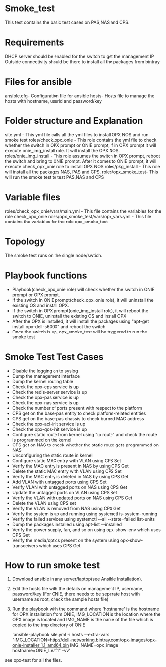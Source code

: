 # Smoke_test
This test contains the basic test cases on PAS,NAS and CPS.

# Requirements
DHCP server should be enabled for the switch to get the management IP
Outside connectivity should be there to install all the packages from bintray

# Files for ansible
ansible.cfg- Configuration file for ansible
hosts- Hosts file to manage the hosts with hostname, userid and password/key

# Folder structure and Explanation
site.yml - This yml file calls all the yml files to install OPX NOS and run smoke test
roles/check_opx_onie - This role contains the yml file to check whether the switch in OPX prompt or ONIE prompt, if in OPX prompt it will execute 
                       onie_img_install role. It will install the OPX NOS.
roles/onie_img_install - This role assumes the switch in OPX prompt, reboot the switch and bring to ONIE prompt. After it comes to ONIE prompt, it will 
                         execute check_opx_onie role to install OPX NOS
roles/pkg_install - This role will install all the packages NAS, PAS and CPS.
roles/opx_smoke_test- This will run the smoke test to test PAS,NAS and CPS

# Variable files
roles/check_opx_onie/vars/main.yml - This file contains the variables for the role check_opx_onie
roles/opx_smoke_test/vars/opx_vars.yml - This file contains the variables for the role opx_smoke_test

# Topology
The smoke test runs on the single node/swtich.

# Playbook functions
- Playbook(check_opx_onie role) will check whether the switch in ONIE prompt or OPX prompt. 
- If the switch in ONIE prompt(check_opx_onie role), it will uninstall the existing OS and install OPX.
- If the switch in OPX prompt(onie_img_install role), it will reboot the switch to ONIE, uninstall the existing OS and install OPX
- After the OPX is installed, it will install the packages using "apt-get install opx-dell-s6000" and reboot the switch
- Once the switch is up, opx_smoke_test will be triggered to run the smoke test

# Smoke Test Test Cases

- Disable the logging on to syslog
- Dump the management interface
- Dump the kernel routing table
- Check the opx-cps service is up
- Check the redis-server service is up
- Check the opx-pas service is up
- Check the opx-nas service is up
- Check the number of ports present with respect to the platform
- CPS get on the base-pas entity to check platform-related entities
- CPS get on the base-pas chassis to check burned MAC address
- Check the opx-acl-init service is up
- Check the opx-qos-init service is up
- Configure static route from kernel using "ip route" and check the route is programmed on the kernel
- CPS get on NAS to check whether the static route gets programmed on NAS
- Unconfiguring the static route in kernel
- Configure static MAC entry with VLAN using CPS Set
- Verify the MAC entry is present in NAS by using CPS Get
- Delete the static MAC entry with VLAN using CPS Set
- Verify the MAC entry is deleted in NAS by using CPS Get
- Add VLAN with untagged ports using CPS Set
- Verify VLAN with untagged ports on NAS using CPS Get
- Update the untagged ports on VLAN using CPS Set
- Verify the VLAN with updated ports on NAS using CPS Get
- Delete the VLAN using CPS set
- Verify the VLAN is removed from NAS using CPS Get
- Verify the system is up and running using systemctl is-system-running
- Verify the failed services using systemctl --all --state=failed list-units
- Dump the packages installed using apt-list --installed
- Verify the power supply, fan, and so on using opx-show-env which uses CPS Get
- Verify the media/optics present on the system using opx-show-transceivers which uses CPS Get

# How to run smoke test

1. Download ansible in any server/laptop(see Ansible Installation).
2. Edit the hosts file with the details on management IP, username, password/key (For ONIE, there needs to be seperate host with username as root, check the   sample hosts file)
3. Run the playbook with the command where 'hostname' is the hostname for OPX installation from ONIE, IMG_LOCATION is the location where the OPX image is located and IMG_NAME is the name of the file which is copied to the tmp directory of ONIE

     'ansible-playbook site.yml -i hosts --extra-vars "IMG_LOCATION=http://dell-networking.bintray.com/opx-images/opx-onie-installer_1.1_amd64.bin IMG_NAME=opx_image hostname=ONIE_Leaf1" -vv'

see opx-test for all the files.


